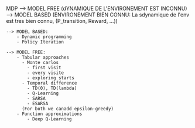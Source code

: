 MDP --> MODEL FREE  (dYNAMIQUE DE L'ENVIRONEMENT EST INCONNU)
    --> MODEL BASED (ENVIRONEMENT BIEN CONNU: La sdynamique de l'env est tres bien connu, (P_transition, Reward, ...))

    --> MODEL BASED:
        - Dynamic programming
        - Policy Iteration

    --> MODEL FREE:
        - Tabular approaches
          - Monte carlos
            - first visit
            - every visite
            - exploring starts
          - Temporal difference 
            - TD(0), TD(lambda)
            - Q-Learning
            - SARSA
            - ESARSA
          (For both we canadd epsilon-greedy)
        - Function approximations
            - Deep Q-Learning

